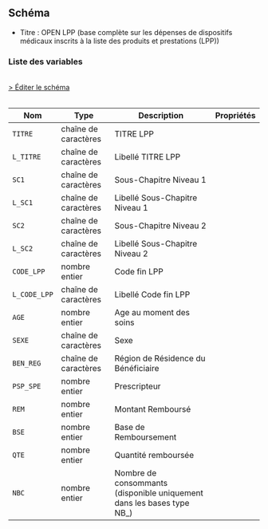 ## Schéma

- Titre : OPEN LPP (base complète sur les dépenses de dispositifs médicaux inscrits à la liste des produits et prestations (LPP))

### Liste des variables
<br />
<div>
    <a href="https://gitlab.com/healthdatahub/schema-snds/edit/master/schemas/OPEN_DATA/OPEN_LPP.json"  
    arget="_blank" rel="noopener noreferrer">> Éditer le schéma</a>
    <OutboundLink />
</div>
<br />

Nom|Type|Description|Propriétés
-|-|-|-
`TITRE`|chaîne de caractères|TITRE LPP||
`L_TITRE`|chaîne de caractères|Libellé TITRE LPP||
`SC1`|chaîne de caractères|Sous-Chapitre Niveau 1||
`L_SC1`|chaîne de caractères|Libellé Sous-Chapitre Niveau 1||
`SC2`|chaîne de caractères|Sous-Chapitre Niveau 2||
`L_SC2`|chaîne de caractères|Libellé Sous-Chapitre Niveau 2||
`CODE_LPP`|nombre entier|Code fin LPP||
`L_CODE_LPP`|chaîne de caractères|Libellé Code fin LPP||
`AGE`|nombre entier|Age au moment des soins||
`SEXE`|chaîne de caractères|Sexe||
`BEN_REG`|chaîne de caractères|Région de Résidence du Bénéficiaire||
`PSP_SPE`|nombre entier|Prescripteur||
`REM`|nombre entier|Montant Remboursé||
`BSE`|nombre entier|Base de Remboursement||
`QTE`|nombre entier|Quantité remboursée||
`NBC`|nombre entier|Nombre de consommants (disponible uniquement dans les bases type NB_)||


